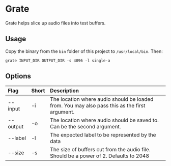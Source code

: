# Grate

Grate helps slice up audio files into test buffers.

## Usage

Copy the binary from the `bin` folder of this project to `/usr/local/bin`. Then:

```
grate INPUT_DIR OUTPUT_DIR -s 4096 -l single-a
```

## Options

| Flag | Short | Description |
|:-----|:------|:------------|
|--input  |-i | The location where audio should be loaded from. You may also pass this as the first argument.|
|--output |  -o | The location where audio should be saved to. Can be the second argument. |
| --label | -l | The expected label to be represented by the data
| --size  | -s | The size of buffers cut from the audio file. Should be a power of 2. Defaults to 2048 | 

